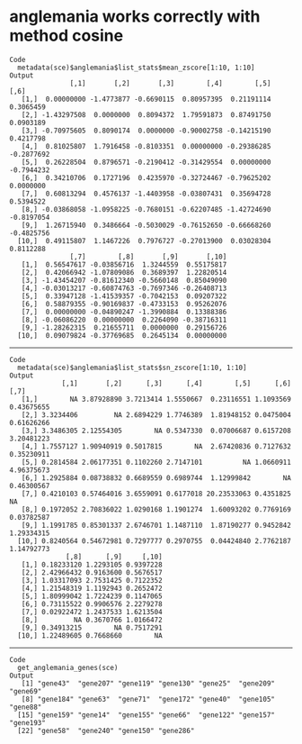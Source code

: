 # anglemania works correctly with method cosine

    Code
      metadata(sce)$anglemania$list_stats$mean_zscore[1:10, 1:10]
    Output
                   [,1]       [,2]       [,3]        [,4]        [,5]       [,6]
       [1,]  0.00000000 -1.4773877 -0.6690115  0.80957395  0.21191114  0.3065459
       [2,] -1.43297508  0.0000000  0.8094372  1.79591873  0.87491750  0.0903189
       [3,] -0.70975605  0.8090174  0.0000000 -0.90002758 -0.14215190  0.4217798
       [4,]  0.81025807  1.7916458 -0.8103351  0.00000000 -0.29386285 -0.2877692
       [5,]  0.26228504  0.8796571 -0.2190412 -0.31429554  0.00000000 -0.7944232
       [6,]  0.34210706  0.1727196  0.4235970 -0.32724467 -0.79625202  0.0000000
       [7,]  0.60813294  0.4576137 -1.4403958 -0.03807431  0.35694728  0.5394522
       [8,] -0.03868058 -1.0958225 -0.7680151 -0.62207485 -1.42724690 -0.8197054
       [9,]  1.26715940  0.3486664 -0.5030029 -0.76152650 -0.66668260 -0.4825756
      [10,]  0.49115807  1.1467226  0.7976727 -0.27013900  0.03028304  0.8112288
                   [,7]        [,8]       [,9]       [,10]
       [1,]  0.56547617 -0.03856716  1.3244559  0.55175817
       [2,]  0.42066942 -1.07809086  0.3689397  1.22820514
       [3,] -1.43454207 -0.81612340 -0.5660148  0.85049090
       [4,] -0.03013217 -0.60874763 -0.7697346 -0.26408713
       [5,]  0.33947128 -1.41539357 -0.7042153  0.09207322
       [6,]  0.58879355 -0.90169837 -0.4733153  0.95262076
       [7,]  0.00000000 -0.04890247 -1.3990884  0.13388386
       [8,] -0.06086220  0.00000000  0.2264090 -0.38716311
       [9,] -1.28262315  0.21655711  0.0000000  0.29156726
      [10,]  0.09079824 -0.37769685  0.2645134  0.00000000

---

    Code
      metadata(sce)$anglemania$list_stats$sn_zscore[1:10, 1:10]
    Output
                 [,1]       [,2]      [,3]      [,4]        [,5]      [,6]       [,7]
       [1,]        NA 3.87928890 3.7213414 1.5550667  0.23116551 1.1093569 0.43675655
       [2,] 3.3234406         NA 2.6894229 1.7746389  1.81948152 0.0475004 0.61626266
       [3,] 3.3486305 2.12554305        NA 0.5347330  0.07006687 0.6157208 3.20481223
       [4,] 1.7557127 1.90940919 0.5017815        NA  2.67420836 0.7127632 0.35230911
       [5,] 0.2814584 2.06177351 0.1102260 2.7147101          NA 1.0660911 4.96375673
       [6,] 1.2925884 0.08738832 0.6689559 0.6989744  1.12999842        NA 0.46300567
       [7,] 0.4210103 0.57464016 3.6559091 0.6177018 20.23533063 0.4351825         NA
       [8,] 0.1972052 2.70836022 1.0290168 1.1901274  1.60093202 0.7769169 0.03782587
       [9,] 1.1991785 0.85301337 2.6746701 1.1487110  1.87190277 0.9452842 1.29334315
      [10,] 0.8240564 0.54672981 0.7297777 0.2970755  0.04424840 2.7762187 1.14792773
                  [,8]      [,9]     [,10]
       [1,] 0.18233120 1.2293105 0.9397228
       [2,] 2.42966432 0.9163600 0.5676517
       [3,] 1.03317093 2.7531425 0.7122352
       [4,] 1.21548319 1.1192943 0.2652472
       [5,] 1.80999042 1.7224239 0.1147065
       [6,] 0.73115522 0.9906576 2.2279278
       [7,] 0.02922472 1.2437533 1.6213504
       [8,]         NA 0.3670766 1.0166472
       [9,] 0.34913215        NA 0.7517291
      [10,] 1.22489605 0.7668660        NA

---

    Code
      get_anglemania_genes(sce)
    Output
       [1] "gene43"  "gene207" "gene119" "gene130" "gene25"  "gene209" "gene69" 
       [8] "gene184" "gene63"  "gene71"  "gene172" "gene40"  "gene105" "gene88" 
      [15] "gene159" "gene14"  "gene155" "gene66"  "gene122" "gene157" "gene193"
      [22] "gene58"  "gene240" "gene150" "gene286"

